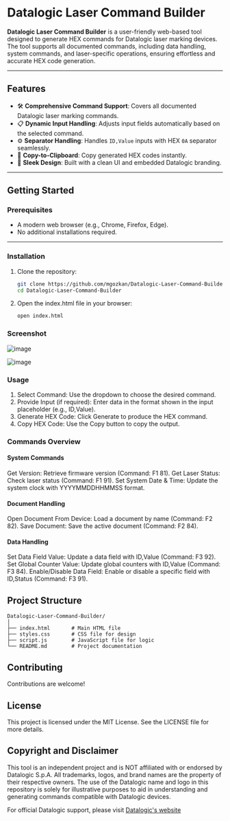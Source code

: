 # Datalogic Laser Command Builder

**Datalogic Laser Command Builder** is a user-friendly web-based tool designed to generate HEX commands for Datalogic laser marking devices. The tool supports all documented commands, including data handling, system commands, and laser-specific operations, ensuring effortless and accurate HEX code generation.

---

## Features
- 🛠 **Comprehensive Command Support**: Covers all documented Datalogic laser marking commands.
- 📋 **Dynamic Input Handling**: Adjusts input fields automatically based on the selected command.
- ⚙ **Separator Handling**: Handles `ID,Value` inputs with HEX `0A` separator seamlessly.
- 💾 **Copy-to-Clipboard**: Copy generated HEX codes instantly.
- 🎨 **Sleek Design**: Built with a clean UI and embedded Datalogic branding.

---

## Getting Started

### Prerequisites
- A modern web browser (e.g., Chrome, Firefox, Edge).
- No additional installations required.

---

### Installation

1. Clone the repository:
   ```bash
   git clone https://github.com/mgozkan/Datalogic-Laser-Command-Builder.git
   cd Datalogic-Laser-Command-Builder
   ```

2. Open the index.html file in your browser:
    ```bash
    open index.html
    ```
### Screenshot
![image](https://github.com/user-attachments/assets/c072438e-7de1-4df9-9ad1-792e6c9f7574)

![image](https://github.com/user-attachments/assets/4e6336e2-828a-4d10-b15a-240a394afb3d)


### Usage
1. Select Command: Use the dropdown to choose the desired command.
2. Provide Input (if required): Enter data in the format shown in the input placeholder (e.g., ID,Value).
3. Generate HEX Code: Click Generate to produce the HEX command.
4. Copy HEX Code: Use the Copy button to copy the output.

### Commands Overview
#### System Commands
  Get Version: Retrieve firmware version (Command: F1 81).
  Get Laser Status: Check laser status (Command: F1 91).
  Set System Date & Time: Update the system clock with YYYYMMDDHHMMSS format.
#### Document Handling
  Open Document From Device: Load a document by name (Command: F2 82).
  Save Document: Save the active document (Command: F2 84).
#### Data Handling
  Set Data Field Value: Update a data field with ID,Value (Command: F3 92).
  Set Global Counter Value: Update global counters with ID,Value (Command: F3 84).
  Enable/Disable Data Field: Enable or disable a specific field with ID,Status (Command: F3 91).

## Project Structure
```
Datalogic-Laser-Command-Builder/
│
├── index.html       # Main HTML file
├── styles.css       # CSS file for design
├── script.js        # JavaScript file for logic
└── README.md        # Project documentation
```

## Contributing
Contributions are welcome!

## License
This project is licensed under the MIT License. See the LICENSE file for more details.

## Copyright and Disclaimer
This tool is an independent project and is NOT affiliated with or endorsed by Datalogic S.p.A.
All trademarks, logos, and brand names are the property of their respective owners.
The use of the Datalogic name and logo in this repository is solely for illustrative purposes to aid in understanding and generating commands compatible with Datalogic devices.

For official Datalogic support, please visit [Datalogic's website](https://www.datalogic.com/eng/index.html) 
